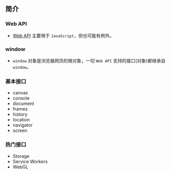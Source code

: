 ## 简介

### Web API

+ [Web API](https://developer.mozilla.org/zh-CN/docs/Web/API) 主要用于 `JavaScript`，但也可能有例外。

### window

+ `window` 对象是浏览器网页的根对象，一切 `Web API` 支持的接口(对象)都继承自 `window`。


### 基本接口

+ canvas
+ console
+ document
+ frames
+ history
+ location
+ navigator
+ screen


### 热门接口

+ Storage
+ Service Workers
+ WebGL



